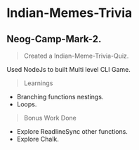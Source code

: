 # Indian-Memes-Trivia
## Neog-Camp-Mark-2.

> Created a Indian-Meme-Trivia-Quiz. 

Used NodeJs to built Multi level CLI Game.

> Learnings
- Branching functions nestings.
- Loops.

> Bonus Work Done
- Explore ReadlineSync other functions.
- Explore Chalk.
